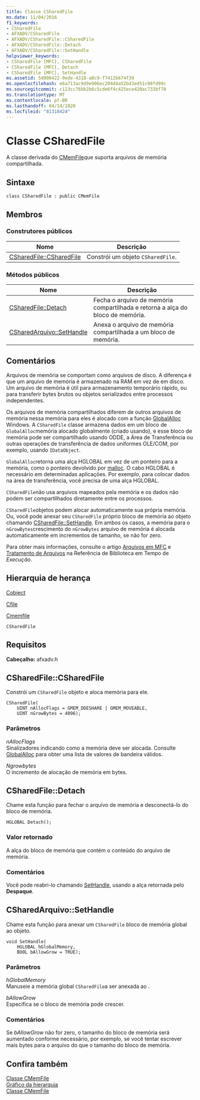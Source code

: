 ```yaml
---
title: Classe CSharedFile
ms.date: 11/04/2016
f1_keywords:
- CSharedFile
- AFXADV/CSharedFile
- AFXADV/CSharedFile::CSharedFile
- AFXADV/CSharedFile::Detach
- AFXADV/CSharedFile::SetHandle
helpviewer_keywords:
- CSharedFile [MFC], CSharedFile
- CSharedFile [MFC], Detach
- CSharedFile [MFC], SetHandle
ms.assetid: 5d000422-9ede-4318-a8c9-f7412b674f39
ms.openlocfilehash: e6a713ac9d9e906ec204d4a52b43ed51c08fd99c
ms.sourcegitcommit: c123cc76bb2b6c5cde6f4c425ece420ac733bf70
ms.translationtype: MT
ms.contentlocale: pt-BR
ms.lasthandoff: 04/14/2020
ms.locfileid: "81318424"
---
```

# <a name="csharedfile-class"></a>Classe CSharedFile

A classe derivada do [CMemFile](../../mfc/reference/cmemfile-class.md)que suporta arquivos de memória compartilhada.

## <a name="syntax"></a>Sintaxe

```
class CSharedFile : public CMemFile
```

## <a name="members"></a>Membros

### <a name="public-constructors"></a>Construtores públicos

|Nome|Descrição|
|----------|-----------------|
|[CSharedFile::CSharedFile](#csharedfile)|Constrói um objeto `CSharedFile`.|

### <a name="public-methods"></a>Métodos públicos

|Nome|Descrição|
|----------|-----------------|
|[CSharedFile::Detach](#detach)|Fecha o arquivo de memória compartilhada e retorna a alça do bloco de memória.|
|[CSharedArquivo::SetHandle](#sethandle)|Anexa o arquivo de memória compartilhada a um bloco de memória.|

## <a name="remarks"></a>Comentários

Arquivos de memória se comportam como arquivos de disco. A diferença é que um arquivo de memória é armazenado na RAM em vez de em disco. Um arquivo de memória é útil para armazenamento temporário rápido, ou para transferir bytes brutos ou objetos serializados entre processos independentes.

Os arquivos de memória compartilhados diferem de outros arquivos de memória nessa memória para eles é alocado com a função [GlobalAlloc](/windows/win32/api/winbase/nf-winbase-globalalloc) Windows. A `CSharedFile` classe armazena dados em um bloco de `GlobalAlloc`memória alocado globalmente (criado usando), e esse bloco de memória pode ser compartilhado usando ODDE, a Área de Transferência ou outras operações de transferência de dados uniformes OLE/COM, por exemplo, usando `IDataObject`.

`GlobalAlloc`retorna uma alça HGLOBAL em vez de um ponteiro para a memória, como o ponteiro devolvido por [malloc](../../c-runtime-library/reference/malloc.md). O cabo HGLOBAL é necessário em determinadas aplicações. Por exemplo, para colocar dados na área de transferência, você precisa de uma alça HGLOBAL.

`CSharedFile`não usa arquivos mapeados pela memória e os dados não podem ser compartilhados diretamente entre os processos.

`CSharedFile`objetos podem alocar automaticamente sua própria memória. Ou, você pode anexar seu `CSharedFile` próprio bloco de memória ao objeto chamando [CSharedFile::SetHandle](#sethandle). Em ambos os casos, a memória para o `nGrowBytes`crescimento do `nGrowBytes` arquivo de memória é alocada automaticamente em incrementos de tamanho, se não for zero.

Para obter mais informações, consulte o artigo [Arquivos em MFC](../../mfc/files-in-mfc.md) e [Tratamento de Arquivos](../../c-runtime-library/file-handling.md) na Referência de Biblioteca em Tempo de *Execução*.

## <a name="inheritance-hierarchy"></a>Hierarquia de herança

[Cobject](../../mfc/reference/cobject-class.md)

[Cfile](../../mfc/reference/cfile-class.md)

[Cmemfile](../../mfc/reference/cmemfile-class.md)

`CSharedFile`

## <a name="requirements"></a>Requisitos

**Cabeçalho:** afxadv.h

## <a name="csharedfilecsharedfile"></a><a name="csharedfile"></a>CSharedFile::CSharedFile

Constrói um `CSharedFile` objeto e aloca memória para ele.

```
CSharedFile(
    UINT nAllocFlags = GMEM_DDESHARE | GMEM_MOVEABLE,
    UINT nGrowBytes = 4096);
```

### <a name="parameters"></a>Parâmetros

*nAllocFlags*<br/>
Sinalizadores indicando como a memória deve ser alocada. Consulte [GlobalAlloc](/windows/win32/api/winbase/nf-winbase-globalalloc) para obter uma lista de valores de bandeira válidos.

*Ngrowbytes*<br/>
O incremento de alocação de memória em bytes.

## <a name="csharedfiledetach"></a><a name="detach"></a>CSharedFile::Detach

Chame esta função para fechar o arquivo de memória e desconectá-lo do bloco de memória.

```
HGLOBAL Detach();
```

### <a name="return-value"></a>Valor retornado

A alça do bloco de memória que contém o conteúdo do arquivo de memória.

### <a name="remarks"></a>Comentários

Você pode reabri-lo chamando [SetHandle](#sethandle), usando a alça retornada pelo **Despaque**.

## <a name="csharedfilesethandle"></a><a name="sethandle"></a>CSharedArquivo::SetHandle

Chame esta função para anexar um `CSharedFile` bloco de memória global ao objeto.

```
void SetHandle(
    HGLOBAL hGlobalMemory,
    BOOL bAllowGrow = TRUE);
```

### <a name="parameters"></a>Parâmetros

*hGlobalMemory*<br/>
Manuseie a memória global `CSharedFile`a ser anexada ao .

*bAllowGrow*<br/>
Especifica se o bloco de memória pode crescer.

### <a name="remarks"></a>Comentários

Se *bAllowGrow* não for zero, o tamanho do bloco de memória será aumentado conforme necessário, por exemplo, se você tentar escrever mais bytes para o arquivo do que o tamanho do bloco de memória.

## <a name="see-also"></a>Confira também

[Classe CMemFile](../../mfc/reference/cmemfile-class.md)<br/>
[Gráfico da hierarquia](../../mfc/hierarchy-chart.md)<br/>
[Classe CMemFile](../../mfc/reference/cmemfile-class.md)
